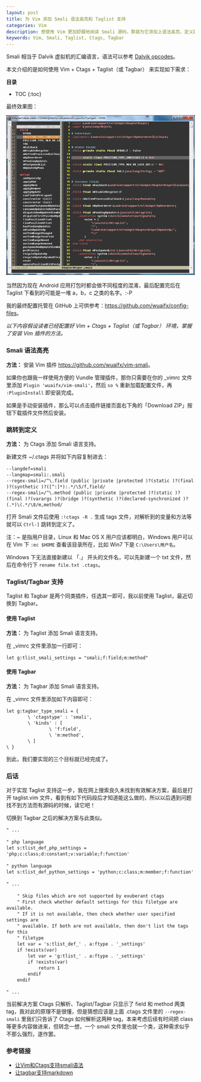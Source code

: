 ```yaml
---
layout: post
title: 为 Vim 添加 Smali 语法高亮和 Taglist 支持
categories: Vim
description: 想使用 Vim 更加舒服地阅读 Smali 源码，那就为它添加上语法高亮，定义跳转和 Taglist 或 Tagbar 支持。
keywords: Vim, Smali, Taglist, Ctags, Tagbar
---
```


Smali 相当于 Dalvik 虚拟机的汇编语言，语法可以参考 [Dalvik opcodes](http://pallergabor.uw.hu/androidblog/dalvik_opcodes.html)。

本文介绍的是如何使用 Vim + Ctags + Taglist（或 Tagbar） 来实现如下需求：

**目录**

* TOC
{:toc}

最终效果图：

![](/images/posts/vim/smali-vim.png)

当然因为现在 Android 应用打包时都会做不同程度的混淆，最后配置完后在 Taglist 下看到的可能是一堆 a，b，c 之类的名字。:-P

我的最终配置托管在 GitHub 上可供参考：<https://github.com/wuaifx/config-files>。

*以下内容假设读者已经配置好 Vim + Ctags + Taglist（或 Tagbar） 环境，掌握了安装 Vim 插件的方法。*

### Smali 语法高亮

**方法：** 安装 Vim 插件 <https://github.com/wuaifx/vim-smali>。

如果你也跟我一样使用方便的 Vundle 管理插件，那你只需要在你的 \_vimrc 文件里添加 `Plugin 'wuaifx/vim-smali'`，然后 `so %` 重新加载配置文件，再 `:PluginInstall` 即安装完成。

如果是手动安装插件，那么可以点击插件链接页面右下角的「Download ZIP」按钮下载插件文件然后安装。

### 跳转到定义

**方法：** 为 Ctags 添加 Smali 语言支持。

新建文件 ~/.ctags 并将如下内容复制进去：

```
--langdef=smali
--langmap=smali:.smali
--regex-smali=/^\.field (public |private |protected )?(static )?(final )?(synthetic )?([^:]*):.*/\5/f,field/
--regex-smali=/^\.method (public |private |protected )?(static )?(final )?(varargs )?(bridge )?(synthetic )?(declared-synchronized )?(.*)\(.*/\8/m,method/
```

打开 Smali 文件后使用 `:!ctags -R .` 生成 tags 文件，对解析到的变量和方法等就可以 `Ctrl-]` 跳转到定义了。

注：~ 是指用户目录，Linux 和 Mac OS X 用户应该都明白，Windows 用户可以在 Vim 下 `:ec $HOME` 查看该目录所在，比如 Win7 下是 `C:\Users\用户名`。

Windows 下无法直接新建以 「.」 开头的文件名，可以先新建一个 txt 文件，然后在命令行下 `rename file.txt .ctags`。

### Taglist/Tagbar 支持

Taglist 和 Tagbar 是两个同类插件，任选其一即可，我以前使用 Taglist，最近切换到 Tagbar。

#### 使用 Taglist

**方法：** 为 Taglist 添加 Smali 语言支持。

在 \_vimrc 文件里添加一行即可：

```vim
let g:tlist_smali_settings = "smali;f:field;m:method" 
```

#### 使用 Tagbar

**方法：** 为 Tagbar 添加 Smali 语言支持。

在 \_vimrc 文件里添加如下内容即可：

```vim
let g:tagbar_type_smali = {
        \ 'ctagstype' : 'smali',
        \ 'kinds' : [
                \ 'f:field',
                \ 'm:method',
        \ ]
\ }
```

到此，我们要实现的三个目标就已经完成了。

### 后话

对于实现 Taglist 支持这一步，我在网上搜索良久未找到有效解决方案，最后是打开 taglist.vim 文件，看到有如下代码段后才知道能这么做的，所以以后遇到问题找不到方法而有源码的时候，读它吧！

切换到 Tagbar 之后的解决方案与此类似。

```vim
" ...

" php language
let s:tlist_def_php_settings = 'php;c:class;d:constant;v:variable;f:function'

" python language
let s:tlist_def_python_settings = 'python;c:class;m:member;f:function'

" ...

    " Skip files which are not supported by exuberant ctags
    " First check whether default settings for this filetype are available.
    " If it is not available, then check whether user specified settings are
    " available. If both are not available, then don't list the tags for this
    " filetype
    let var = 's:tlist_def_' . a:ftype . '_settings'
    if !exists(var)
        let var = 'g:tlist_' . a:ftype . '_settings'
        if !exists(var)
            return 1
        endif
    endif

" ...
```

当前解决方案 Ctags 只解析、Taglist/Tagbar 只显示了 field 和 method 两类 tag，我对此的原理不是很懂，但是猜想应该是上面 .ctags 文件里的 `--regex-smali` 里我们只告诉了 Ctags 如何解析这两种 tag，本来考虑后续有时间把 class 等更多内容做进来，但转念一想，一个 smali 文件里也就一个类，这种需求似乎不那么强烈，遂作罢。

### 参考链接

* [让Vim和Ctags支持smali语法](http://www.claudxiao.net/2012/07/adding-smali-syntax-for-vim-and-ctags/)
* [让tagbar支持markdown](http://howiefh.github.io/2013/05/17/make-tagbar-support-markdown/)

